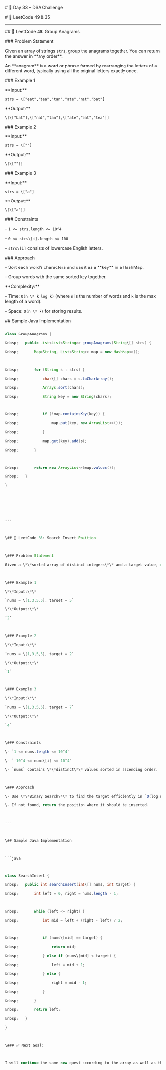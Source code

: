 \# 🚀 Day 33 – DSA Challenge



\# 📘 LeetCode 49 \& 35



---



\## 🔹 LeetCode 49: Group Anagrams



\### Problem Statement

Given an array of strings `strs`, group the anagrams together. You can return the answer in \*\*any order\*\*.



An \*\*anagram\*\* is a word or phrase formed by rearranging the letters of a different word, typically using all the original letters exactly once.



\### Example 1

\*\*Input:\*\*  

`strs = \["eat","tea","tan","ate","nat","bat"]`  

\*\*Output:\*\*  

`\[\["bat"],\["nat","tan"],\["ate","eat","tea"]]`



\### Example 2

\*\*Input:\*\*  

`strs = \[""]`  

\*\*Output:\*\*  

`\[\[""]]`



\### Example 3

\*\*Input:\*\*  

`strs = \["a"]`  

\*\*Output:\*\*  

`\[\["a"]]`



\### Constraints

\- `1 <= strs.length <= 10^4`  

\- `0 <= strs\[i].length <= 100`  

\- `strs\[i]` consists of lowercase English letters.  



\### Approach

\- Sort each word’s characters and use it as a \*\*key\*\* in a HashMap.  

\- Group words with the same sorted key together.



\*\*Complexity:\*\*  

\- Time: `O(n \* k log k)` (where `n` is the number of words and `k` is the max length of a word).  

\- Space: `O(n \* k)` for storing results.    



\## Sample Java Implementation



```java

class GroupAnagrams {

&nbsp;   public List<List<String>> groupAnagrams(String\[] strs) {

&nbsp;       Map<String, List<String>> map = new HashMap<>();



&nbsp;       for (String s : strs) {

&nbsp;           char\[] chars = s.toCharArray();

&nbsp;           Arrays.sort(chars);

&nbsp;           String key = new String(chars);



&nbsp;           if (!map.containsKey(key)) {

&nbsp;               map.put(key, new ArrayList<>());

&nbsp;           }

&nbsp;           map.get(key).add(s);

&nbsp;       }



&nbsp;       return new ArrayList<>(map.values());

&nbsp;   }

}







---



\## 🔹 LeetCode 35: Search Insert Position



\### Problem Statement

Given a \*\*sorted array of distinct integers\*\* and a target value, return the index if the target is found. If not, return the index where it would be if it were inserted in order.



\### Example 1

\*\*Input:\*\*  

`nums = \[1,3,5,6], target = 5`  

\*\*Output:\*\*  

`2`



\### Example 2

\*\*Input:\*\*  

`nums = \[1,3,5,6], target = 2`  

\*\*Output:\*\*  

`1`



\### Example 3

\*\*Input:\*\*  

`nums = \[1,3,5,6], target = 7`  

\*\*Output:\*\*  

`4`



\### Constraints

\- `1 <= nums.length <= 10^4`  

\- `-10^4 <= nums\[i] <= 10^4`  

\- `nums` contains \*\*distinct\*\* values sorted in ascending order.  



\### Approach

\- Use \*\*Binary Search\*\* to find the target efficiently in `O(log n)` time.  

\- If not found, return the position where it should be inserted.  



---



\## Sample Java Implementation



```java



class SearchInsert {

&nbsp;   public int searchInsert(int\[] nums, int target) {

&nbsp;       int left = 0, right = nums.length - 1;



&nbsp;       while (left <= right) {

&nbsp;           int mid = left + (right - left) / 2;



&nbsp;           if (nums\[mid] == target) {

&nbsp;               return mid;

&nbsp;           } else if (nums\[mid] < target) {

&nbsp;               left = mid + 1;

&nbsp;           } else {

&nbsp;               right = mid - 1;

&nbsp;           }

&nbsp;       }

&nbsp;       return left;

&nbsp;   }

}



\### ✅ Next Goal:



I will continue the same new quest according to the array as well as the string



